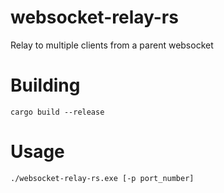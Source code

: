 # websocket-relay-rs
Relay to multiple clients from a parent websocket

# Building
`cargo build --release`

# Usage
`./websocket-relay-rs.exe [-p port_number]`
